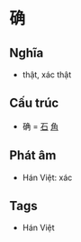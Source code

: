 # 确

## Nghĩa

* thật, xác thật

## Cấu trúc
* 确 = [石](石.md) [角](角.md)

## Phát âm

* Hán Việt: xác

## Tags
* Hán Việt

<script>window.HANZI_FIELD='确';</script>
